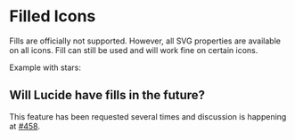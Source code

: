 <script setup>
import { Sandpack } from 'sandpack-vue3'
import sandpackTheme from '../../../.vitepress/theme/sandpackTheme.json'
import sizeIconExample from './examples/filled-icon-example/files.ts'
</script>

# Filled Icons

Fills are officially not supported.
However, all SVG properties are available on all icons.
Fill can still be used and will work fine on certain icons.

Example with stars:
<Sandpack
  template="react"
  :theme="sandpackTheme"
  :files="sizeIconExample"
  :customSetup='{
    dependencies: {
      "lucide-react": "latest"
    }
  }'
  :options="{
    editorHeight: 480,
    editorWidthPercentage: 60,
  }"
/>

## Will Lucide have fills in the future?

This feature has been requested several times and discussion is happening at [#458](https://github.com/lucide-icons/lucide/discussions/458).
